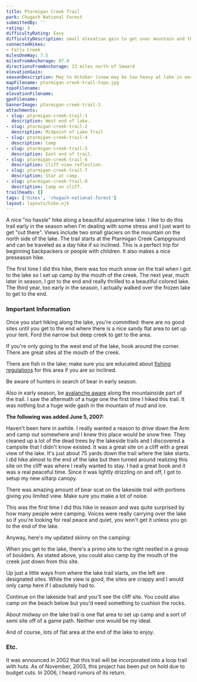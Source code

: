 ```yaml
---
title: Ptarmigan Creek Trail
park: Chugach National Forest
submittedBy: ''
rating: 3
difficultyRating: Easy
difficultyDescription: small elevation gain to get over mountain and then level along the lake.
connectedHikes:
- Falls Creek
milesOneWay: 7.5
milesFromAnchorage: 97.0
directionsFromAnchorage: 23 miles north of Seward
elevationGain: 
seasonDescription: May to October (snow may be too heavy at lake in early season)
mapFilename: ptarmigan-creek-trail-topo.jpg
topoFilename: 
elevationFilename: 
gpxFilename: 
bannerImage: ptarmigan-creek-trail-3
attachments:
- slug: ptarmigan-creek-trail-1
  description: West end of lake.
- slug: ptarmigan-creek-trail-2
  description: Midpoint of Lake Trail
- slug: ptarmigan-creek-trail-4
  description: Camp
- slug: ptarmigan-creek-trail-5
  description: East end of trail.
- slug: ptarmigan-creek-trail-6
  description: Cliff view reflection.
- slug: ptarmigan-creek-trail-7
  description: Star at camp.
- slug: ptarmigan-creek-trail-8
  description: Camp on cliff.
trailheads: []
tags: ['hikes', 'chugach-national-forest']
layout: layouts/hike.njk
---
```

A nice "no hassle" hike along a beautiful aquamarine lake. I like to do this trail early in the season when I'm dealing with some stress and I just want to get "out there". Views include two small glaciers on the mountain on the north side of the lake. The trail starts at the Ptarmigan Creek Campground and can be traveled as a day hike if so inclined. This is a perfect trip for beginning backpackers or people with children. It also makes a nice preseason hike. 

The first time I did this hike, there was too much snow on the trail when I got to the lake so I set up camp by the mouth of the creek. The next year, much later in season, I got to the end and really thrilled to a beautiful colored lake. The third year, too early in the season, I actually walked over the frozen lake to get to the end.

### Important Information

Once you start hiking along the lake, you're committed: there are no good sites until you get to the end where there is a nice sandy flat area to set up your tent. Ford the narrow but deep creek to get to the area.

If you're only going to the west end of the lake, hook around the corner. There are great sites at the mouth of the creek. 

There are fish in the lake; make sure you are educated about [fishing regulations](/education/#fishing) for this area if you are so inclined.

Be aware of hunters in search of bear in early season.

Also in early season, be [avalanche aware](/education/#avalanche) along the mountainside part of the trail. I saw the aftermath of a huge one the first time I hiked this trail. It was nothing but a huge wide gash in the mountain of mud and ice.

**The following was added June 5, 2007:**

Haven't been here in awhile. I really wanted a reason to drive down the Arm and camp out somewhere and I knew this place would be snow free. They cleaned up a lot of the dead trees by the lakeside trails and I discovered a campsite that I didn't know existed. It was a great site on a cliff with a great view of the lake. It's just about 75 yards down the trail where the lake starts. I did hike almost to the end of the lake but then turned around realizing this site on the cliff was where I really wanted to stay. I had a great book and it was a real peaceful time. Since it was lightly drizzling on and off, I got to setup my new siltarp canopy. 

There was amazing amount of bear scat on the lakeside trail with portions giving you limited view. Make sure you make a lot of noise.

This was the first time I did this hike in season and was quite surprised by how many people were camping. Voices were really carrying over the lake so if you're looking for real peace and quiet, you won't get it unless you go to the end of the lake.

Anyway, here's my updated skinny on the camping:

When you get to the lake, there's a primo site to the right nestled in a group of boulders. As stated above, you could also camp by the mouth of the creek just down from this site. 

Up just a little ways from where the lake trail starts, on the left are designated sites. While the view is good, the sites are crappy and I would only camp here if I absolutely had to.

Continue on the lakeside trail and you'll see the cliff site. You could also camp on the beach below but you'd need something to cushion the rocks.

About midway on the lake trail is one flat area to set up camp and a sort of semi site off of a game path. Neither one would be my ideal.

And of course, lots of flat area at the end of the lake to enjoy.

### Etc.

It was announced in 2002 that this trail will be incorporated into a loop trail with huts. As of November, 2003, this project has been put on hold due to budget cuts. In 2006, I heard rumors of its return.